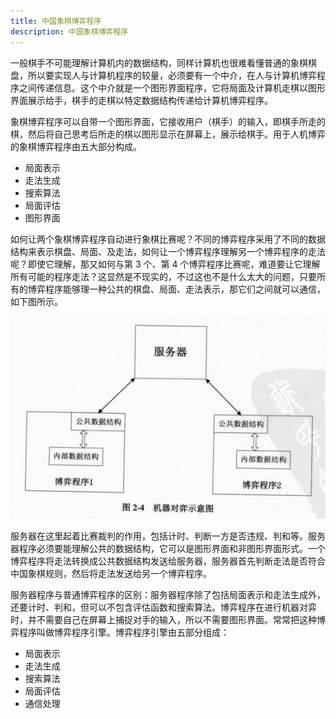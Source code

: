 ```yaml
---
title: 中国象棋博弈程序
description: 中国象棋博弈程序
---
```


一般棋手不可能理解计算机内的数据结构，同样计算机也很难看懂普通的象棋棋盘，所以要实现人与计算机程序的较量，必须要有一个中介，在人与计算机博弈程序之间传递信息。这个中介就是一个图形界面程序，它将局面及计算机走棋以图形界面展示给手，棋手的走棋以特定数据结构传递给计算机博弈程序。

象棋博弈程序可以自带一个图形界面，它接收用户（棋手）的输入，即棋手所走的棋，然后将自己思考后所走的棋以图形显示在屏幕上，展示给棋手。用于人机博弈的象棋博弈程序由五大部分构成。

- 局面表示
- 走法生成
- 搜索算法
- 局面评估
- 图形界面

如何让两个象棋博弈程序自动进行象棋比赛呢？不同的博弈程序采用了不同的数据结构来表示棋盘、局面、及走法，如何让一个博弈程序理解另一个博弈程序的走法呢？即使它理解，那又如何与第 3 个、第 4 个博弈程序比赛呢，难道要让它理解所有可能的程序走法？这显然是不现实的，不过这也不是什么太大的问题，只要所有的博弈程序能够理一种公共的棋盘、局面、走法表示，那它们之间就可以通信，如下图所示。

![](../../../assets/2023/08/chinese-chess-1.png)

服务器在这里起着比赛裁判的作用，包括计时、判断一方是否违规、判和等。服务器程序必须要能理解公共的数据结构，它可以是图形界面和非图形界面形式。一个博弈程序将走法转换成公共数据结构发送给服务器，服务器首先判断走法是否符合中国象棋规则，然后将走法发送给另一个博弈程序。

服务器程序与普通博弈程序的区别：服务器程序除了包括局面表示和走法生成外，还要计时、判和，但可以不包含评估函数和搜索算法。博弈程序在进行机器对弈时，并不需要自己在屏幕上捕捉对手的输入，所以不需要图形界面。常常把这种博弈程序叫做博弈程序引擎。博弈程序引擎由五部分组成：

- 局面表示
- 走法生成
- 搜索算法
- 局面评估
- 通信处理
